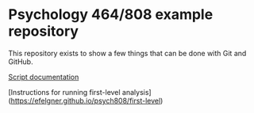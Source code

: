 # Psychology 464/808 example repository

This repository exists to show a few things that can be done with Git and
GitHub.

[Script documentation](https://michigan-nii.github.io/psych808/scripts.html)

[Instructions for running first-level analysis] (https://efelgner.github.io/psych808/first-level)

